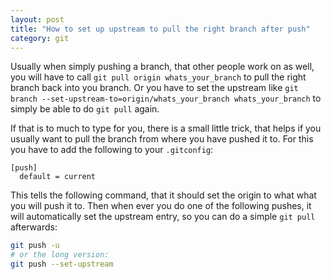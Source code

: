 ```yaml
---
layout: post
title: "How to set up upstream to pull the right branch after push"
category: git
---
```


Usually when simply pushing a branch, that other people work on as well, you will have to call `git pull origin whats_your_branch` to pull the right branch back into you branch. Or you have to set the upstream like `git branch --set-upstream-to=origin/whats_your_branch whats_your_branch` to simply be able to do `git pull` again.

If that is to much to type for you, there is a small little trick, that helps if you usually want to pull the branch from where you have pushed it to. For this you have to add the following to your `.gitconfig`:

```
[push]
  default = current
```

This tells the following command, that it should set the origin to what what you will push it to. Then when ever you do one of the following pushes, it will automatically set the upstream entry, so you can do a simple `git pull` afterwards:

```bash
git push -u
# or the long version:
git push --set-upstream
```
